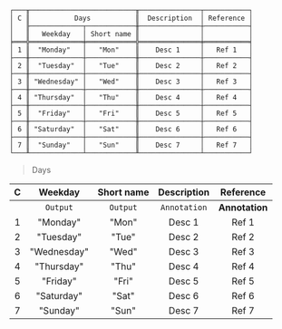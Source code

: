 ```text
┌───╥──────────────────────────╥───────────────┬───────────┐
│ C ║           Days           ║  Description  │ Reference │
│   ╟─────────────┬────────────╫───────────────┼───────────┤
│   ║   Weekday   │ Short name ║               │           │
╞═══╬═════════════╪════════════╬═══════════════╪═══════════╡
│ 1 ║  "Monday"   │   "Mon"    ║    Desc 1     │   Ref 1   │
├───╫─────────────┼────────────╫───────────────┼───────────┤
│ 2 ║  "Tuesday"  │   "Tue"    ║    Desc 2     │   Ref 2   │
├───╫─────────────┼────────────╫───────────────┼───────────┤
│ 3 ║ "Wednesday" │   "Wed"    ║    Desc 3     │   Ref 3   │
├───╫─────────────┼────────────╫───────────────┼───────────┤
│ 4 ║ "Thursday"  │   "Thu"    ║    Desc 4     │   Ref 4   │
├───╫─────────────┼────────────╫───────────────┼───────────┤
│ 5 ║  "Friday"   │   "Fri"    ║    Desc 5     │   Ref 5   │
├───╫─────────────┼────────────╫───────────────┼───────────┤
│ 6 ║ "Saturday"  │   "Sat"    ║    Desc 6     │   Ref 6   │
├───╫─────────────┼────────────╫───────────────┼───────────┤
│ 7 ║  "Sunday"   │   "Sun"    ║    Desc 7     │   Ref 7   │
└───╨─────────────┴────────────╨───────────────┴───────────┘
```

> Days
  
| C |   Weekday   | Short name | Description  |   Reference    |
|:-:|:-----------:|:----------:|:------------:|:--------------:|
|   |  `Output`   |  `Output`  | `Annotation` | **Annotation** |
| 1 |  "Monday"   |   "Mon"    |    Desc 1    |     Ref 1      |
| 2 |  "Tuesday"  |   "Tue"    |    Desc 2    |     Ref 2      |
| 3 | "Wednesday" |   "Wed"    |    Desc 3    |     Ref 3      |
| 4 | "Thursday"  |   "Thu"    |    Desc 4    |     Ref 4      |
| 5 |  "Friday"   |   "Fri"    |    Desc 5    |     Ref 5      |
| 6 | "Saturday"  |   "Sat"    |    Desc 6    |     Ref 6      |
| 7 |  "Sunday"   |   "Sun"    |    Desc 7    |     Ref 7      |
